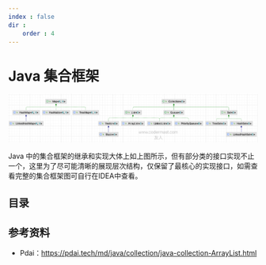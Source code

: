 ```yaml
---
index : false
dir :
    order : 4
---
```

# Java 集合框架

![](../../../assets/readme/2024-03-20-12-37-51.png)

Java 中的集合框架的继承和实现大体上如上图所示，但有部分类的接口实现不止一个，这里为了尽可能清晰的展现层次结构，仅保留了最核心的实现接口，如需查看完整的集合框架图可自行在IDEA中查看。

## 目录

<Catalog  hideHeading='false'/>



## 参考资料

- Pdai：https://pdai.tech/md/java/collection/java-collection-ArrayList.html